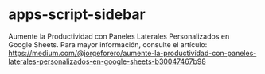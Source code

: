 # apps-script-sidebar
Aumente la Productividad con Paneles Laterales Personalizados en Google Sheets.
Para mayor información, consulte el artículo: 
https://medium.com/@jorgeforero/aumente-la-productividad-con-paneles-laterales-personalizados-en-google-sheets-b30047467b98
